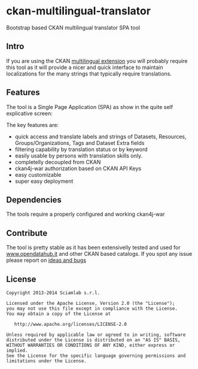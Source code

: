 ckan-multilingual-translator
============================

Bootstrap based CKAN multilingual translator SPA tool

Intro
-----------------------
If you are using the CKAN [multilingual extension](http://docs.ckan.org/en/latest/maintaining/multilingual.html) you 
will probably require this tool as it will provide a nicer and quick interface to maintain localizations for the many strings that typically require translations.


Features
--------
The tool is a Single Page Application (SPA) as show in the quite self explicative screen:


The key features are:
* quick access and translate labels and strings of Datasets, Resources, Groups/Organizations, Tags and Dataset Extra fields
* filtering capability by translation status or by keyword
* easily usable by persons with translation skills only.
* completelly decoupled from CKAN
* ckan4j-war authorization based on CKAN API Keys
* easy customizable
* super easy deployment


Dependencies
------------
The tools require a properly configured and working ckan4j-war 

Contribute
----------
The tool is pretty stable as it has been extensivelly tested and used for www.opendatahub.it and other CKAN based catalogs. If you spot any issue please report on [ideas and bugs](https://github.com/sciamlab/ckan-multilingual-translator/issues)



License
-------

    Copyright 2013-2014 Sciamlab s.r.l.

    Licensed under the Apache License, Version 2.0 (the "License");
    you may not use this file except in compliance with the License.
    You may obtain a copy of the License at

       http://www.apache.org/licenses/LICENSE-2.0

    Unless required by applicable law or agreed to in writing, software
    distributed under the License is distributed on an "AS IS" BASIS,
    WITHOUT WARRANTIES OR CONDITIONS OF ANY KIND, either express or implied.
    See the License for the specific language governing permissions and
    limitations under the License.
